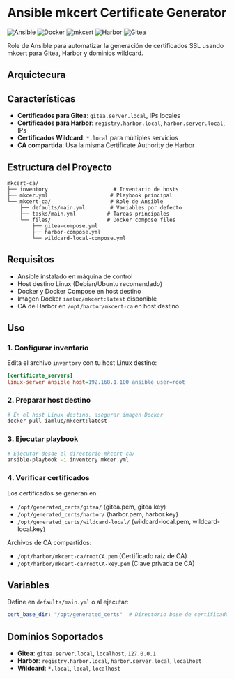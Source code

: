 # Ansible mkcert Certificate Generator

![Ansible](https://img.shields.io/badge/Ansible-Latest-EE0000?style=for-the-badge&logo=ansible&logoColor=white)
![Docker](https://img.shields.io/badge/Docker-Required-2496ED?style=for-the-badge&logo=docker&logoColor=white)
![mkcert](https://img.shields.io/badge/mkcert-SSL_Certificates-28a745?style=for-the-badge)
![Harbor](https://img.shields.io/badge/Harbor-Registry-60B932?style=for-the-badge&logo=harbor&logoColor=white)
![Gitea](https://img.shields.io/badge/Gitea-Git_Service-609926?style=for-the-badge&logo=gitea&logoColor=white)

Role de Ansible para automatizar la generación de certificados SSL usando mkcert para Gitea, Harbor y dominios wildcard.

## Arquictecura 

## Características

- **Certificados para Gitea**: `gitea.server.local`, IPs locales
- **Certificados para Harbor**: `registry.harbor.local`, `harbor.server.local`, IPs
- **Certificados Wildcard**: `*.local` para múltiples servicios
- **CA compartida**: Usa la misma Certificate Authority de Harbor

## Estructura del Proyecto

```
mkcert-ca/
├── inventory                     # Inventario de hosts
├── mkcer.yml                    # Playbook principal
└── mkcert-ca/                   # Role de Ansible
    ├── defaults/main.yml        # Variables por defecto
    ├── tasks/main.yml          # Tareas principales
    └── files/                  # Docker compose files
        ├── gitea-compose.yml
        ├── harbor-compose.yml
        └── wildcard-local-compose.yml
```

## Requisitos

- Ansible instalado en máquina de control
- Host destino Linux (Debian/Ubuntu recomendado)
- Docker y Docker Compose en host destino
- Imagen Docker `iamluc/mkcert:latest` disponible
- CA de Harbor en `/opt/harbor/mkcert-ca` en host destino

## Uso

### 1. Configurar inventario

Edita el archivo `inventory` con tu host Linux destino:

```ini
[certificate_servers]
linux-server ansible_host=192.168.1.100 ansible_user=root
```

### 2. Preparar host destino

```bash
# En el host Linux destino, asegurar imagen Docker
docker pull iamluc/mkcert:latest
```

### 3. Ejecutar playbook

```bash
# Ejecutar desde el directorio mkcert-ca/
ansible-playbook -i inventory mkcer.yml
```

### 4. Verificar certificados

Los certificados se generan en:
- `/opt/generated_certs/gitea/` (gitea.pem, gitea.key)
- `/opt/generated_certs/harbor/` (harbor.pem, harbor.key)
- `/opt/generated_certs/wildcard-local/` (wildcard-local.pem, wildcard-local.key)

Archivos de CA compartidos:
- `/opt/harbor/mkcert-ca/rootCA.pem` (Certificado raíz de CA)
- `/opt/harbor/mkcert-ca/rootCA-key.pem` (Clave privada de CA)

## Variables

Define en `defaults/main.yml` o al ejecutar:

```yaml
cert_base_dir: "/opt/generated_certs"  # Directorio base de certificados
```

## Dominios Soportados

- **Gitea**: `gitea.server.local`, `localhost`, `127.0.0.1`
- **Harbor**: `registry.harbor.local`, `harbor.server.local`, `localhost`
- **Wildcard**: `*.local`, `local`, `localhost`
